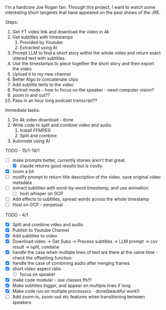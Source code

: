 I'm a hardcore Joe Rogan fan. Through this project, I want to watch some interesting short tangents that have appeared on the past shows of the JRE.

Steps:
1. Get YT video link and download the video in 4k
2. Get subtitles with timestamps
    1. Provided by Youtube
    2. Extracted using AI
3. Prompt LLM to find a short story within the whole video and return exact uttered text with subtitles.
4. Use the timestamps to piece together the short story and then export the video
5. Upload it to my new channel
6. Better Algo to concatenate clips
7. Add subtitle texts to the video
8. Portrait mode - how to focus on the speaker - need computer vision?
9. zoom in and out??
10. Pass in an hour long podcast transcript??


Immediate tasks:
1. Do 4k video download - done
2. Write code to split and combine video and audio
    1. Install FFMPEG
    2. Split and combine 
3. Automate using AI

TODO - 15/1-19/1
- [ ] make prompts better, currently stories aren't that great.
    - [x] claude returns good results but is costly. 
- [x] zoom a bit
- [ ] modify prompt to return title description of the video. save original video metadata
- [ ] extract subtitles with word-by-word timestamp, and use animation.
    - [ ] host whisper on GCP
- [ ] Add effects to subtitles, spread words across the whole timestamp
- [ ] Host on GCP - perpetual

TODO - 4/1
- [x] Split and combine video and audio
- [x] Publish to Youtube Channel
- [x] Add subtitles to video
- [x] Download video -> Get Subs -> Process subtitles -> LLM prompt -> csv result -> split, combine
- [x] handle the case when multiple lines of text are there at the same time - check the offsetting function
- [x] handle the case of combining audio after merging frames
- [x] short video aspect ratio
    - [ ] focus on speaker
- [x] make code modular - use classes ffs!!!
- [x] Make subtitles bigger, and appear on multiple lines if long
- [x] Make code run on multiple processors - done(beautiful work!)
- [ ] Add zoom-in, zoom-out etc features when transitioning between speakers